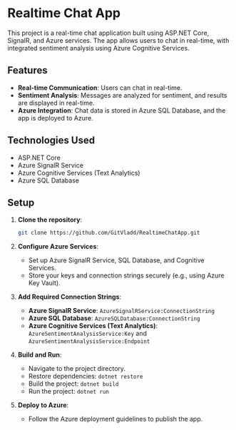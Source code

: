 # Realtime Chat App

This project is a real-time chat application built using ASP.NET Core, SignalR, and Azure services. The app allows users to chat in real-time, with integrated sentiment analysis using Azure Cognitive Services.

## Features

- **Real-time Communication**: Users can chat in real-time.
- **Sentiment Analysis**: Messages are analyzed for sentiment, and results are displayed in real-time.
- **Azure Integration**: Chat data is stored in Azure SQL Database, and the app is deployed to Azure.

## Technologies Used

- ASP.NET Core
- Azure SignalR Service
- Azure Cognitive Services (Text Analytics)
- Azure SQL Database

## Setup

1. **Clone the repository**:
   ```bash
   git clone https://github.com/GitVladd/RealtimeChatApp.git
   ```
2. **Configure Azure Services**:
   - Set up Azure SignalR Service, SQL Database, and Cognitive Services.
   - Store your keys and connection strings securely (e.g., using Azure Key Vault).

3. **Add Required Connection Strings**:
   - **Azure SignalR Service**: `AzureSignalRService:ConnectionString`
   - **Azure SQL Database**: `AzureSQLDatabase:ConnectionString`
   - **Azure Cognitive Services (Text Analytics)**: `AzureSentimentAnalysisService:Key` and `AzureSentimentAnalysisService:Endpoint`

4. **Build and Run**:
   - Navigate to the project directory.
   - Restore dependencies: `dotnet restore`
   - Build the project: `dotnet build`
   - Run the project: `dotnet run`

5. **Deploy to Azure**:
   - Follow the Azure deployment guidelines to publish the app.

